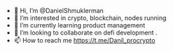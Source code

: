- 👋 Hi, I’m @DanielShmuklerman
- 👀 I’m interested in crypto, blockchain, nodes running
- 🌱 I’m currently learning product management
- 💞️ I’m looking to collaborate on defi development .
- 📫 How to reach me https://t.me/Danil_procrypto

<!---
DanielShmuklerman/DanielShmuklerman is a ✨ special ✨ repository because its `README.md` (this file) appears on your GitHub profile.
You can click the Preview link to take a look at your changes.
--->
